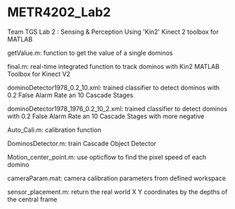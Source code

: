 # METR4202_Lab2

Team TGS
Lab 2 : Sensing & Perception
Using 'Kin2' Kinect 2 toolbox for MATLAB

getValue.m:
function to get the value of a single dominos

final.m:
real-time integrated function to track dominos with Kin2 MATLAB Toolbox for Kinect V2

dominoDetector1978_0.2_10.xml:
trained classifier to detect dominos with 0.2 False Alarm Rate an 10 Cascade Stages

dominoDetector1978_1976_0.2_10_2.xml:
trained classifier to detect dominos with 0.2 False Alarm Rate an 10 Cascade Stages with more negative

Auto_Cali.m:
calibration function

DominosDetector.m:
train Cascade Object Detector

Motion_center_point.m:
use opticflow to find the pixel speed of each domino

cameraParam.mat:
camera calibration parameters from defined workspace

sensor_placement.m:
return the real world X Y coordinates by the depths of the central frame
